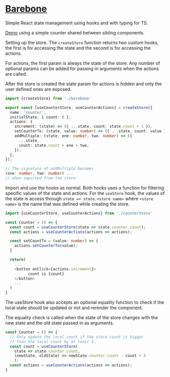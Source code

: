 # [Barebone](src/barebone)
Simple React state management using hooks and with typing for TS.

[Demo](https://seegg.github.io/Barebone-state-management/) using
a simple counter shared between sibling components.


Setting up the store. The `createStore` function returns two custom
hooks, the first is for accessing the state and the second is for
accessing the actions. 

For actions, the first param is always the state of the store. Any
number of optional params can be added for passing in arguments
when the actions are called.

After the store is created the state param for actions is hidden and
only the user defined ones are exposed.

```ts
import {createStore} from './barebone'

export const [useCounterStore, useCounterActions] = createStore({
  name: 'counter',
  initialState: { count: 0 },
  actions: {
    increment: (state) => ({ ...state, count: state.count + 1 }),
    setCounterTo: (state, value: number) => ({ ...state, count: value }),
    addMultiple: (state, one: number, two: number) => ({
      ...state,
      count: state.count + one + two,
    }),
  },
});

// The signature of addMultiple becomes
(one: number, two: number) ...
// when imported from the store.
```

Import and use the hooks as normal. Both hooks uses a function
for filtering specific values of the state and actions. For the 
`useStore` hook, the values of the state is access through
`state => state.<store name>` where `<store name>` is the name that
was defined while creating the store.
```ts
import {useCounterStore, useCounterActions} from './counterStore'

const Counter = () => {
  const count = useCounterStore(state => state.counter.count);
  const actions = useCounterActions(actions => actions);

  const setCountTo = (value: number) => {
    actions.setCounterTo(value);
  }

  return(
    ...
    <button onClick={actions.increment}>
          count is {count}
    </button>
    ...
  )
}

```

The useStore hook also accepts an optional equality function
to check if the local state should be updated or not and rerender
the component.

The equality check is called when the state of the store
changes with the new state and the old state passed in as
arguments.

```ts
const Counter = () => {
  // Only update the local count if the store count is bigger
  // than the local count by at least 3.
  const count = useCounterStore(
    state => state.counter.count,
    (newState, oldState) => newState.counter.count - count > 3
    );
  const actions = useCounterActions(actions => actions);
}

```

